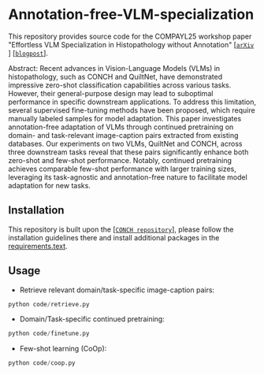 # Annotation-free-VLM-specialization

This repository provides source code for the COMPAYL25 workshop paper "Effortless VLM Specialization in Histopathology without Annotation" [[`arXiv`
](https://arxiv.org/abs/2407.06363)] [[`blogpost`](https://deepmicroscopy.org/leveraging-image-captions-for-streamlining-histopathology-image-annotation-miccai-2024-paper/)].

Abstract: Recent advances in Vision-Language Models (VLMs) in histopathology, such as CONCH and QuiltNet, have demonstrated impressive zero-shot classification capabilities across various tasks. However, their general-purpose design may lead to suboptimal performance in specific downstream applications. To address this limitation, several supervised fine-tuning methods have been proposed, which require manually labeled samples for model adaptation. This paper investigates annotation-free adaptation of VLMs through continued pretraining on domain- and task-relevant image-caption pairs extracted from existing databases. Our experiments on two VLMs, QuiltNet and CONCH, across three downstream tasks reveal that these pairs significantly enhance both zero-shot and few-shot performance. Notably, continued pretraining achieves comparable few-shot performance with larger training sizes, leveraging its task-agnostic and annotation-free nature to facilitate model adaptation for new tasks.

## Installation
This repository is built upon the [[`CONCH repository`](https://github.com/mahmoodlab/CONCH)], please follow the installation guidelines there and install additional packages in the [requirements.text](requirements.txt).

## Usage
* Retrieve relevant domain/task-specific image-caption pairs:
```python
python code/retrieve.py
```
* Domain/Task-specific continued pretraining:
```python
python code/finetune.py
```
* Few-shot learning (CoOp):
```python
python code/coop.py
```
